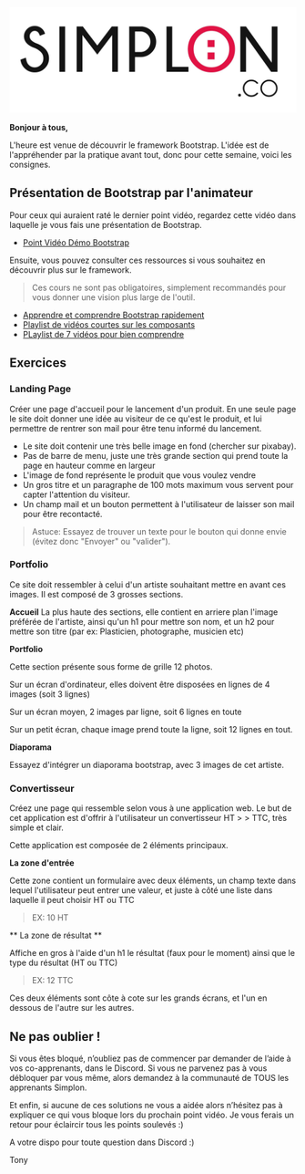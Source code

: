 ![image alt text](image_0.jpg)

**Bonjour à tous,**

L'heure est venue de découvrir le framework Bootstrap. L'idée est de l'appréhender par la pratique avant tout, donc pour cette semaine, voici les consignes.

## Présentation de Bootstrap par l'animateur

Pour ceux qui auraient raté le dernier point vidéo, regardez cette vidéo dans laquelle je vous fais une présentation de Bootstrap.

* [Point Vidéo Démo Bootstrap](https://www.youtube.com/watch?v=S95Ijy02d_4)

Ensuite, vous pouvez consulter ces ressources si vous souhaitez en découvrir plus sur le framework.

> Ces cours ne sont pas obligatoires, simplement recommandés pour vous donner une vision plus large de l'outil.

* [Apprendre et comprendre Bootstrap rapidement](https://www.youtube.com/watch?v=gm2RCfjXS3s)
* [Playlist de vidéos courtes sur les composants](https://www.youtube.com/watch?v=bTmsLRNP6io&list=PL5BcU-_5Oa_o2nmu4eIVjrhxoT3jcQq8F&index=3)
* [PLaylist de 7 vidéos pour bien comprendre](https://www.youtube.com/watch?v=2c_FvBHthy4&index=1&list=PLcCFgtgvCytOJqINRnoKEY5V57WoNWg__)


## Exercices

### Landing Page

Créer une page d'accueil pour le lancement d'un produit. En une seule page le site doit donner une idée au visiteur de ce qu'est le produit, et lui permettre de rentrer son mail pour être tenu informé du lancement.

* Le site doit contenir une très belle image en fond (chercher sur pixabay).
* Pas de barre de menu, juste une très grande section qui prend toute la page en hauteur comme en largeur
* L'image de fond représente le produit que vous voulez vendre
* Un gros titre et un paragraphe de 100 mots maximum vous servent pour capter l'attention du visiteur.
* Un champ mail et un bouton permettent à l'utilisateur de laisser son mail pour être recontacté.

> Astuce: Essayez de trouver un texte pour le bouton qui donne envie (évitez donc "Envoyer" ou "valider").

### Portfolio

Ce site doit ressembler à celui d'un artiste souhaitant mettre en avant ces images. Il est composé de 3 grosses sections.

**Accueil**
La plus haute des sections, elle contient en arriere plan l'image préférée de l'artiste, ainsi qu'un h1 pour mettre son nom, et un h2 pour mettre son titre (par ex: Plasticien, photographe, musicien etc)

**Portfolio**

Cette section présente sous forme de grille 12 photos.

Sur un écran d'ordinateur, elles doivent être disposées en lignes de 4 images (soit 3 lignes)

Sur un écran moyen, 2 images par ligne, soit 6 lignes en toute

Sur un petit écran, chaque image prend toute la ligne, soit 12 lignes en tout.

**Diaporama**

Essayez d'intégrer un diaporama bootstrap, avec 3 images de cet artiste.


### Convertisseur

Créez une page qui ressemble selon vous à une application web. Le but de cet application est d'offrir à l'utilisateur un convertisseur HT > > TTC, très simple et clair.

Cette application est composée de 2 éléments principaux.

**La zone d'entrée**

Cette zone contient un formulaire avec deux éléments, un champ texte dans lequel l'utilisateur peut entrer une valeur, et juste à côté une liste dans laquelle il peut choisir HT ou TTC

> EX: 10 HT

** La zone de résultat **

Affiche en gros à l'aide d'un h1 le résultat (faux pour le moment) ainsi que le type du résultat (HT ou TTC)

> EX: 12 TTC

Ces deux éléments sont côte à cote sur les grands écrans, et l'un en dessous de l'autre sur les autres.

## Ne pas oublier !

Si vous êtes bloqué, n’oubliez pas de commencer par demander de l’aide à vos co-apprenants, dans le Discord. Si vous ne parvenez pas à vous débloquer par vous même, alors demandez à la communauté de TOUS les apprenants Simplon.

Et enfin, si aucune de ces solutions ne vous a aidée alors n’hésitez pas à expliquer ce qui vous bloque lors du prochain point vidéo. Je vous ferais un retour pour éclaircir tous les points soulevés :)


A votre dispo pour toute question dans Discord :)

Tony
